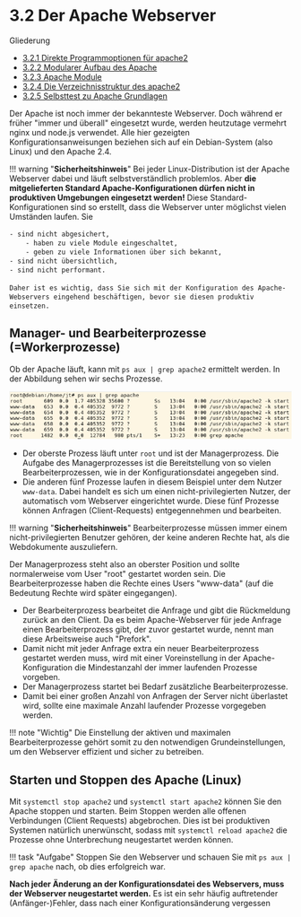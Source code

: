 # 3.2 Der Apache Webserver

Gliederung

- [3.2.1 Direkte Programmoptionen für apache2](3.2.1DirekteProgrammoptionenfürapache2.md)<br>
- [3.2.2 Modularer Aufbau des Apache](3.2.2ModularerAufbaudesApache.md)<br>
- [3.2.3 Apache Module](3.2.3ApacheModule.md)<br>
- [3.2.4 Die Verzeichnisstruktur des apache2](3.2.4DieVerzeichnisstrukturdesapache2.md)<br>
- [3.2.5 Selbsttest zu Apache Grundlagen](3.2.5SelbsttestzuApacheGrundlagen.md)<br>


Der Apache ist noch immer der bekannteste Webserver. Doch während er früher "immer und überall" eingesetzt wurde, werden heutzutage vermehrt nginx und node.js verwendet. Alle hier gezeigten Konfigurationsanweisungen beziehen sich auf ein Debian-System (also Linux) und den Apache 2.4.

!!! warning "**Sicherheitshinweis**"
    Bei jeder Linux-Distribution ist der Apache Webserver dabei und läuft selbstverständlich problemlos. Aber **die mitgelieferten Standard Apache-Konfigurationen dürfen nicht in produktiven Umgebungen eingesetzt werden!** Diese Standard-Konfigurationen sind so erstellt, dass die Webserver unter möglichst vielen Umständen laufen. Sie

    - sind nicht abgesichert,
        - haben zu viele Module eingeschaltet,
        - geben zu viele Informationen über sich bekannt,
    - sind nicht übersichtlich,
    - sind nicht performant.
    
    Daher ist es wichtig, dass Sie sich mit der Konfiguration des Apache-Webservers eingehend beschäftigen, bevor sie diesen produktiv einsetzen.

## Manager- und Bearbeiterprozesse (=Workerprozesse)

Ob der Apache läuft, kann mit `ps aux | grep apache2` ermittelt werden. In der Abbildung sehen wir sechs Prozesse.

![Prozesse des Apache Webservers](media/Apache-1grep.png "Abb. 33: Prozesse des Apache Webservers")

- Der oberste Prozess läuft unter `root` und ist der Managerprozess. Die Aufgabe des Managerprozesses ist die Bereitstellung von so vielen Bearbeiterprozessen, wie in der Konfigurationsdatei angegeben sind.
- Die anderen fünf Prozesse laufen in diesem Beispiel unter dem Nutzer `www-data`. Dabei handelt es sich um einen nicht-privilegierten Nutzer, der automatisch vom Webserver eingerichtet wurde. Diese fünf Prozesse können Anfragen (Client-Requests) entgegennehmen und bearbeiten.

!!! warning "**Sicherheitshinweis**"
    Bearbeiterprozesse müssen immer einem nicht-privilegierten Benutzer gehören, der keine anderen Rechte hat, als die Webdokumente auszuliefern.

Der Managerprozess steht also an oberster Position und sollte normalerweise vom User "root" gestartet worden sein. Die Bearbeiterprozesse haben die Rechte eines Users "www-data" (auf die Bedeutung Rechte wird später eingegangen).

- Der Bearbeiterprozess bearbeitet die Anfrage und gibt die Rückmeldung zurück an den Client. Da es beim Apache-Webserver für jede Anfrage einen Bearbeiterprozess gibt, der zuvor gestartet wurde, nennt man diese Arbeitsweise auch "Prefork".
- Damit nicht mit jeder Anfrage extra ein neuer Bearbeiterprozess gestartet werden muss, wird mit einer Voreinstellung in der Apache-Konfiguration die Mindestanzahl der immer laufenden Prozesse vorgeben.
- Der Managerprozess startet bei Bedarf zusätzliche Bearbeiterprozesse.
- Damit bei einer großen Anzahl von Anfragen der Server nicht überlastet wird, sollte eine maximale Anzahl laufender Prozesse vorgegeben werden.

!!! note "Wichtig"
    Die Einstellung der aktiven und maximalen Bearbeiterprozesse gehört somit zu den notwendigen Grundeinstellungen, um den Webserver effizient und sicher zu betreiben.

## Starten und Stoppen des Apache (Linux)

Mit `systemctl stop apache2` und `systemctl start apache2` können Sie den Apache stoppen und starten. Beim Stoppen werden alle offenen Verbindungen (Client Requests) abgebrochen. Dies ist bei produktiven Systemen natürlich unerwünscht, sodass mit `systemctl reload apache2` die Prozesse ohne Unterbrechung neugestartet werden können.

!!! task "Aufgabe"
    Stoppen Sie den Webserver und schauen Sie mit `ps aux | grep apache` nach, ob dies erfolgreich war.

**Nach jeder Änderung an der Konfigurationsdatei des Webservers, muss der Webserver neugestartet werden.** Es ist ein sehr häufig auftretender (Anfänger-)Fehler, dass nach einer Konfigurationsänderung vergessen
